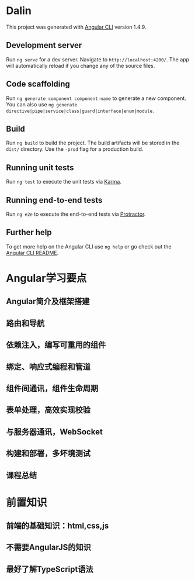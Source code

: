 # Dalin

This project was generated with [Angular CLI](https://github.com/angular/angular-cli) version 1.4.9.

## Development server

Run `ng serve` for a dev server. Navigate to `http://localhost:4200/`. The app will automatically reload if you change any of the source files.

## Code scaffolding

Run `ng generate component component-name` to generate a new component. You can also use `ng generate directive|pipe|service|class|guard|interface|enum|module`.

## Build

Run `ng build` to build the project. The build artifacts will be stored in the `dist/` directory. Use the `-prod` flag for a production build.

## Running unit tests

Run `ng test` to execute the unit tests via [Karma](https://karma-runner.github.io).

## Running end-to-end tests

Run `ng e2e` to execute the end-to-end tests via [Protractor](http://www.protractortest.org/).

## Further help

To get more help on the Angular CLI use `ng help` or go check out the [Angular CLI README](https://github.com/angular/angular-cli/blob/master/README.md).

# Angular学习要点
## Angular简介及框架搭建
## 路由和导航
## 依赖注入，编写可重用的组件
## 绑定、响应式编程和管道
## 组件间通讯，组件生命周期
## 表单处理，高效实现校验
## 与服务器通讯，WebSocket
## 构建和部署，多坏境测试
## 课程总结

# 前置知识
## 前端的基础知识：html,css,js
## 不需要AngularJS的知识
## 最好了解TypeScript语法

